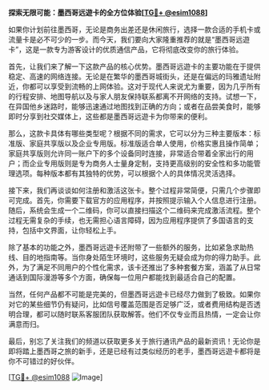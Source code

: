 **探索无限可能：墨西哥远遊卡的全方位体验[[TG💪+ @esim1088](https://t.me/s/esim1088)]**

如果你计划前往墨西哥，无论是商务出差还是休闲旅行，选择一款合适的手机卡或流量卡是必不可少的一步。而今天，我们要向大家隆重推荐的就是“墨西哥远遊卡”，这是一款专为游客设计的优质通信产品，它将彻底改变你的旅行体验。

首先，让我们来了解一下这款产品的核心优势。墨西哥远遊卡的主要功能在于提供稳定、高速的网络连接。无论是在繁华的墨西哥城街头，还是在偏远的玛雅遗址附近，你都可以享受到流畅的上网体验。这对于现代人来说尤为重要，因为几乎所有的行程安排、地图导航以及与家人朋友保持联系都离不开网络的支持。试想一下，在异国他乡迷路时，能够迅速通过地图找到正确的方向；或者在品尝美食时，能够即时分享到社交媒体上，这些都是墨西哥远遊卡为你带来的便利。

那么，这款卡具体有哪些类型呢？根据不同的需求，它可以分为三种主要版本：标准版、家庭共享版以及企业专用版。标准版适合单人使用，价格实惠且操作简单；家庭共享版则允许同一账户下的多个设备同时连接，非常适合带着全家出行的用户；而企业专用版则是专为商务人士量身定制，支持更高级别的安全性和多功能管理选项。每种版本都有其独特的优势，可以根据个人的具体情况灵活选择。

接下来，我们再谈谈如何注册和激活这张卡。整个过程非常简便，只需几个步骤即可完成。首先，你需要下载官方的应用程序，并按照提示输入个人信息进行注册。随后，系统会生成一个二维码，你可以直接扫描这个二维码来完成激活流程。整个过程无需复杂的手续，也无需担心语言障碍，因为应用程序提供了多国语言的支持，包括中文界面，让你轻松上手。

除了基本的功能之外，墨西哥远遊卡还附带了一些额外的服务，比如紧急求助热线、目的地指南等。当你身处陌生环境时，这些服务无疑会成为你的得力助手。此外，为了满足不同用户的个性化需求，该卡还推出了多种套餐方案，涵盖了从日常通话到国际漫游等多个方面，确保每一位用户都能找到最适合自己的配置。

当然，任何产品都不可能是完美的，但墨西哥远遊卡已经尽力做到了极致。如果你对它的某些细节仍有疑问，比如信号覆盖范围是否足够广泛，或者费用结构是否透明合理，都可以随时联系客服团队获取解答。他们不仅专业而且热情，一定会让你满意而归。

最后，别忘了关注我们的频道以获取更多关于旅行通讯产品的最新资讯！无论你是即将踏上墨西哥之旅的新手，还是已经有过类似经历的老手，墨西哥远遊卡都将是你不可错过的好伙伴。

[[TG💪+ @esim1088](https://t.me/s/esim1088) ![Image](https://i.postimg.cc/4NQfJmqS/Snipaste-2025-05-13-00-14-12.png)]